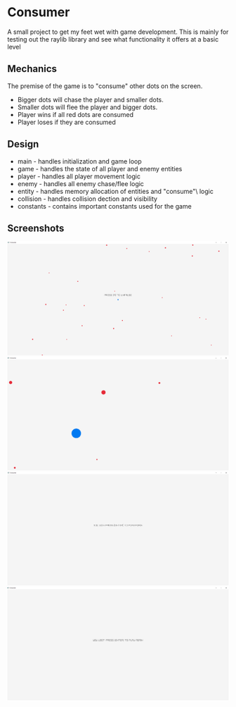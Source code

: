 # Consumer

A small project to get my feet wet with game development. This is mainly for testing out the raylib library and see what functionality it offers at a basic level

## Mechanics

The premise of the game is to \"consume\" other dots on the screen. 

* Bigger dots will chase the player and smaller dots. 
* Smaller dots will flee the player and bigger dots.
* Player wins if all red dots are consumed
* Player loses if they are consumed

## Design

* main - handles initialization and game loop
* game - handles the state of all player and enemy entities
* player - handles all player movement logic
* enemy - handles all enemy chase/flee logic
* entity - handles memory allocation of entities and \"consume"\ logic
* collision - handles collision dection and visibility
* constants - contains important constants used for the game

## Screenshots

![Start Screen](images/StartScreen.png "Start Screen")
![Game Play](images/Gameplay.png "Game Play")
![Win Screen](images/WinScreen.png "Win Screen")
![Lose Screen](images/LoseScreen.png "Lose Screen")